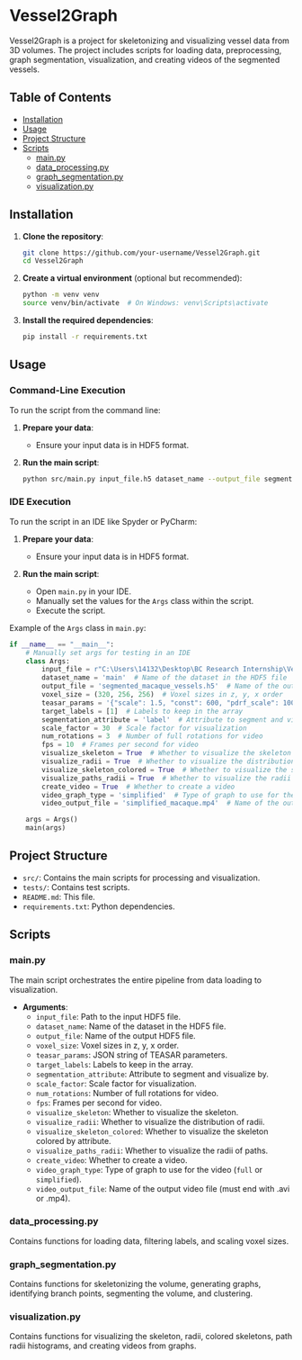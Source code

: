 # Vessel2Graph

Vessel2Graph is a project for skeletonizing and visualizing vessel data from 3D volumes. The project includes scripts for loading data, preprocessing, graph segmentation, visualization, and creating videos of the segmented vessels.

## Table of Contents

- [Installation](#installation)
- [Usage](#usage)
- [Project Structure](#project-structure)
- [Scripts](#scripts)
  - [main.py](#mainpy)
  - [data_processing.py](#data_processingpy)
  - [graph_segmentation.py](#graph_segmentationpy)
  - [visualization.py](#visualizationpy)

## Installation

1. **Clone the repository**:
    ```bash
    git clone https://github.com/your-username/Vessel2Graph.git
    cd Vessel2Graph
    ```

2. **Create a virtual environment** (optional but recommended):
    ```bash
    python -m venv venv
    source venv/bin/activate  # On Windows: venv\Scripts\activate
    ```

3. **Install the required dependencies**:
    ```bash
    pip install -r requirements.txt
    ```

## Usage

### Command-Line Execution

To run the script from the command line:

1. **Prepare your data**:
    - Ensure your input data is in HDF5 format.

2. **Run the main script**:
    ```bash
    python src/main.py input_file.h5 dataset_name --output_file segmented_vessels.h5 --voxel_size 1.0 1.0 1.0 --teasar_params '{"scale": 1.5, "const": 600, "pdrf_scale": 100000, "pdrf_exponent": 4, "soma_acceptance_threshold": 3500, "soma_detection_threshold": 750, "soma_invalidation_const": 300, "soma_invalidation_scale": 2, "max_paths": 300}' --target_labels 1 --segmentation_attribute label --scale_factor 10 --num_rotations 3 --fps 10 --visualize_skeleton --visualize_radii --visualize_skeleton_colored --visualize_paths_radii --create_video --video_graph_type full --video_output_file output_video.avi
    ```

### IDE Execution

To run the script in an IDE like Spyder or PyCharm:

1. **Prepare your data**:
    - Ensure your input data is in HDF5 format.

2. **Run the main script**:
    - Open `main.py` in your IDE.
    - Manually set the values for the `Args` class within the script.
    - Execute the script.

Example of the `Args` class in `main.py`:
```python
if __name__ == "__main__":
    # Manually set args for testing in an IDE
    class Args:
        input_file = r"C:\Users\14132\Desktop\BC Research Internship\Vessel2Graph\macaque_mpi_176-240nm_bv_gt_cc.h5"  # Path to the input HDF5 file
        dataset_name = 'main'  # Name of the dataset in the HDF5 file
        output_file = 'segmented_macaque_vessels.h5'  # Name of the output HDF5 file
        voxel_size = (320, 256, 256)  # Voxel sizes in z, y, x order
        teasar_params = '{"scale": 1.5, "const": 600, "pdrf_scale": 100000, "pdrf_exponent": 4, "soma_acceptance_threshold": 3500, "soma_detection_threshold": 750, "soma_invalidation_const": 300, "soma_invalidation_scale": 2, "max_paths": 300}'  # JSON string of TEASAR parameters
        target_labels = [1]  # Labels to keep in the array
        segmentation_attribute = 'label'  # Attribute to segment and visualize by
        scale_factor = 30  # Scale factor for visualization
        num_rotations = 3  # Number of full rotations for video
        fps = 10  # Frames per second for video
        visualize_skeleton = True  # Whether to visualize the skeleton
        visualize_radii = True  # Whether to visualize the distribution of radii
        visualize_skeleton_colored = True  # Whether to visualize the skeleton colored by attribute
        visualize_paths_radii = True  # Whether to visualize the radii of paths
        create_video = True  # Whether to create a video
        video_graph_type = 'simplified'  # Type of graph to use for the video ('full' or 'simplified')
        video_output_file = 'simplified_macaque.mp4'  # Name of the output video file (must end with .avi or .mp4)

    args = Args()
    main(args)
```

## Project Structure

- `src/`: Contains the main scripts for processing and visualization.
- `tests/`: Contains test scripts.
- `README.md`: This file.
- `requirements.txt`: Python dependencies.

## Scripts

### main.py

The main script orchestrates the entire pipeline from data loading to visualization.

- **Arguments**:
  - `input_file`: Path to the input HDF5 file.
  - `dataset_name`: Name of the dataset in the HDF5 file.
  - `output_file`: Name of the output HDF5 file.
  - `voxel_size`: Voxel sizes in z, y, x order.
  - `teasar_params`: JSON string of TEASAR parameters.
  - `target_labels`: Labels to keep in the array.
  - `segmentation_attribute`: Attribute to segment and visualize by.
  - `scale_factor`: Scale factor for visualization.
  - `num_rotations`: Number of full rotations for video.
  - `fps`: Frames per second for video.
  - `visualize_skeleton`: Whether to visualize the skeleton.
  - `visualize_radii`: Whether to visualize the distribution of radii.
  - `visualize_skeleton_colored`: Whether to visualize the skeleton colored by attribute.
  - `visualize_paths_radii`: Whether to visualize the radii of paths.
  - `create_video`: Whether to create a video.
  - `video_graph_type`: Type of graph to use for the video (`full` or `simplified`).
  - `video_output_file`: Name of the output video file (must end with .avi or .mp4).

### data_processing.py

Contains functions for loading data, filtering labels, and scaling voxel sizes.

### graph_segmentation.py

Contains functions for skeletonizing the volume, generating graphs, identifying branch points, segmenting the volume, and clustering.

### visualization.py

Contains functions for visualizing the skeleton, radii, colored skeletons, path radii histograms, and creating videos from graphs.
